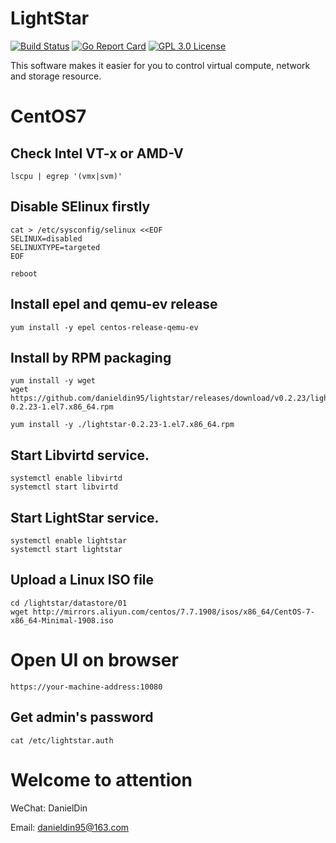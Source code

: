 # LightStar
[![Build Status](https://travis-ci.org/danieldin95/lightstar.svg?branch=master)](https://travis-ci.org/danieldin95/lightstar)
[![Go Report Card](https://goreportcard.com/badge/github.com/danieldin95/lightstar)](https://goreportcard.com/report/danieldin95/lightstar)
[![GPL 3.0 License](https://img.shields.io/badge/License-GPL%203.0-blue.svg)](LICENSE)

This software makes it easier for you to control virtual compute, network and storage resource.

# CentOS7

## Check Intel VT-x or AMD-V

    lscpu | egrep '(vmx|svm)'

## Disable SElinux firstly

    cat > /etc/sysconfig/selinux <<EOF
    SELINUX=disabled
    SELINUXTYPE=targeted
    EOF
    
    reboot

## Install epel and qemu-ev release

    yum install -y epel centos-release-qemu-ev

## Install by RPM packaging

    yum install -y wget
    wget https://github.com/danieldin95/lightstar/releases/download/v0.2.23/lightstar-0.2.23-1.el7.x86_64.rpm
    
    yum install -y ./lightstar-0.2.23-1.el7.x86_64.rpm


## Start Libvirtd service.

    systemctl enable libvirtd
    systemctl start libvirtd
    

## Start LightStar service.


    systemctl enable lightstar
    systemctl start lightstar


## Upload a Linux ISO file

    cd /lightstar/datastore/01
    wget http://mirrors.aliyun.com/centos/7.7.1908/isos/x86_64/CentOS-7-x86_64-Minimal-1908.iso


# Open UI on browser

    https://your-machine-address:10080


## Get admin's password

    cat /etc/lightstar.auth


# Welcome to attention

WeChat: DanielDin

Email: danieldin95@163.com
